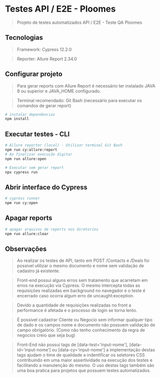 # Testes API / E2E - Ploomes

> Projeto de testes automatizados API / E2E - Teste QA Ploomes

## Tecnologias

> Framework: Cypress 12.2.0

> Reporter: Allure Report 2.34.0

## Configurar projeto

> Para gerar reports com Allure Report é necessário ter instalado JAVA 8 ou superior e JAVA_HOME configurado.

> Terminal recomendado: Git Bash (necessário para executar os comandos de gerar report)

```bash
# instalar dependencias
npm install
```

## Executar testes - CLI

```bash
# Allure reporter (local) - Utilizar terminal Git Bash
npm run cy:allure:report
# Ao finalizar execução digitar
npm run allure:open
```

```bash
# Executar sem gerar report
npx cypress run
```

## Abrir interface do Cypress

```bash
# cypress runner
npm run cy:open
```

## Apagar reports

```bash
# apagar arquivos de reports nos diretorios
npm run allure:clear
```

## Observações

> Ao realizar os testes de API, tanto em POST /Contacts e /Deals foi possivel utilizar o mesmo documento e nome sem validação de cadastro já existente.

> Front-end possui alguns erros sem tratamento que acarretam em erros na execução via Cypress. O mesmo intercepta todas as requisições realizadas em background no navegador e o teste é encerrado caso ocorra algum erro de uncaught:exception.

> Devido a quantidade de requisições realizadas no front a performance é afetada e o processo de login se torna lento.

> É possivel cadastrar Cliente ou Negocio sem informar qualquer tipo de dado e os campos nome e documento não possuem validação de campo obrigatório. (Como não tenho conhecimento da regra de negocios creio que seja bug)

> Front-End não possui tags de [data-test='input-nome'], [data-id='input-nome'] ou [data-cy='input-nome'] a implementação destas tags ajudam o time de qualidade a indentificar os seletores CSS contribuindo em uma maior assertividade na execução dos testes e facilitando a manutenção do mesmo. O uso destas tags também são uma boa pratica para projetos que possuem testes automatizados.
